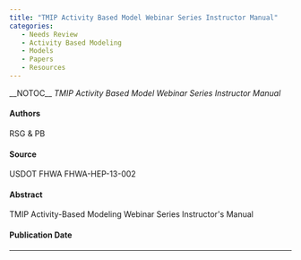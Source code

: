 ```yaml
---
title: "TMIP Activity Based Model Webinar Series Instructor Manual"
categories:
   - Needs Review
   - Activity Based Modeling
   - Models
   - Papers
   - Resources
---
```


\_\_NOTOC\_\_
*TMIP Activity Based Model Webinar Series Instructor Manual*

#### Authors

RSG & PB

#### Source

USDOT FHWA FHWA-HEP-13-002

#### Abstract

TMIP Activity-Based Modeling Webinar Series Instructor's Manual

#### Publication Date

------------------------------------------------------------------------

<comments />

